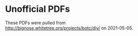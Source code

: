 # Unofficial PDFs

These PDFs were pulled from http://bignose.whitetree.org/projects/botc/diy/ on 2021-05-05.

